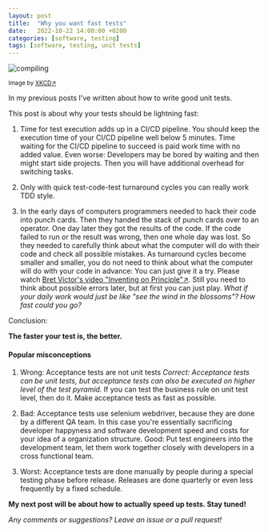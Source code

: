 ```yaml
---
layout: post
title:  "Why you want fast tests"
date:   2022-10-22 14:00:00 +0200
categories: [software, testing]
tags: [software, testing, unit tests]
---
```


![compiling](https://imgs.xkcd.com/comics/compiling.png)

<small>Image by [XKCD&#8599;](https://xkcd.com/303)</small>

In my previous posts I've written about how to write good unit tests.

This post is about why your tests should be lightning fast:

1. Time for test execution adds up in a CI/CD pipeline. 
You should keep the execution time of your CI/CD pipeline well below 5 minutes.
Time waiting for the CI/CD pipeline to succeed is paid work time with no added value.
Even worse: Developers may be bored by waiting and then might start side projects. Then you will have additional overhead for switching tasks.

2. Only with quick test-code-test turnaround cycles you can really work TDD style. 

3. In the early days of computers programmers needed to hack their code into punch cards. 
Then they handed the stack of punch cards over to an operator. One day later they got the results of the code.
If the code failed to run or the result was wrong, then one whole day was lost.
So they needed to carefully think about what the computer will do with their code and check all possible mistakes. 
As turnaround cycles become smaller and smaller, you do not need to think about what the computer will do with your code in advance: You can just give it a try.
Please watch [Bret Victor's video "Inventing on Principle"&#8599;](https://youtu.be/8QiPFmIMxFc). Still you need to think about possible errors later, but at first you can just play. 
*What if your daily work would just be like "see the wind in the blossoms"? How fast could you go?*                            
                            
Conclusion: 

**The faster your test is, the better.**

#### Popular misconceptions

1. Wrong: Acceptance tests are not unit tests *Correct: Acceptance tests can be unit tests, but acceptance tests can also be executed on higher level of the test pyramid.* 
If you can test the business rule on unit test level, then do it. Make acceptance tests as fast as possible.

2. Bad: Acceptance tests use selenium webdriver, because they are done by a different QA team. In this case you're essentially sacrificing developer happyness and software development speed and costs for your idea of a organization structure. Good: Put test engineers into the development team, let them work together closely with developers in a cross functional team.

3. Worst: Acceptance tests are done manually by people during a special testing phase before release. Releases are done quarterly or even less frequently by a fixed schedule.    


**My next post will be about how to actually speed up tests. Stay tuned!**


*Any comments or suggestions? Leave an issue or a pull request!*
